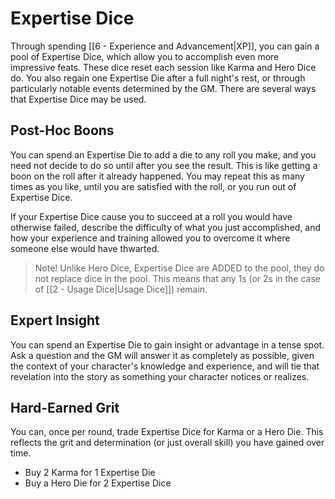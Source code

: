 # Expertise Dice

Through spending [[6 - Experience and Advancement|XP]], you can gain a pool of Expertise Dice, which allow you to accomplish even more impressive feats.  These dice reset each session like Karma and Hero Dice do.  You also regain one Expertise Die after a full night's rest, or through particularly notable events determined by the GM. There are several ways that Expertise Dice may be used.
## Post-Hoc Boons

You can spend an Expertise Die to add a die to any roll you make, and you need not decide to do so until after you see the result. This is like getting a boon on the roll after it already happened. You may repeat this as many times as you like, until you are satisfied with the roll, or you run out of Expertise Dice.

If your Expertise Dice cause you to succeed at a roll you would have otherwise failed, describe the difficulty of what you just accomplished, and how your experience and training allowed you to overcome it where someone else would have thwarted.

> Note! Unlike Hero Dice, Expertise Dice are ADDED to the pool, they do not replace dice in the pool. This means that any 1s (or 2s in the case of [[2 - Usage Dice|Usage Dice]]) remain.

## Expert Insight

You can spend an Expertise Die to gain insight or advantage in a tense spot. Ask a question and the GM will answer it as completely as possible, given the context of your character's knowledge and experience, and will tie that revelation into the story as something your character notices or realizes.

## Hard-Earned Grit

You can, once per round, trade Expertise Dice for Karma or a Hero Die. This reflects the grit and determination (or just overall skill) you have gained over time.

- Buy 2 Karma for 1 Expertise Die
- Buy a Hero Die for 2 Expertise Dice
